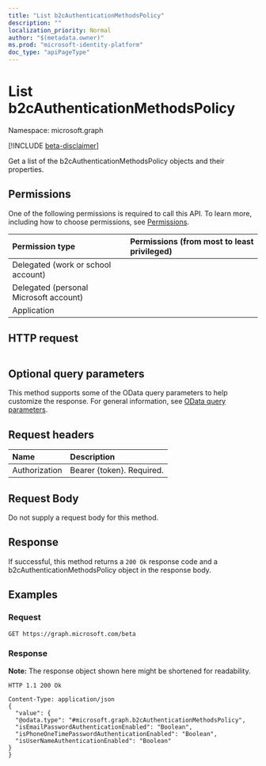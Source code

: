 ```yaml
---
title: "List b2cAuthenticationMethodsPolicy"
description: ""
localization_priority: Normal
author: "$(metadata.owner)"
ms.prod: "microsoft-identity-platform"
doc_type: "apiPageType"
---
```


# List b2cAuthenticationMethodsPolicy

Namespace: microsoft.graph

[!INCLUDE [beta-disclaimer](../../includes/beta-disclaimer.md)]

Get a list of the b2cAuthenticationMethodsPolicy objects and their properties.

## Permissions

One of the following permissions is required to call this API. To learn more, including how to choose permissions, see [Permissions](/graph/permissions-reference).

| Permission type                        | Permissions (from most to least privileged) |
| :------------------------------------- | :------------------------------------------ |
| Delegated (work or school account)     |                                             |
| Delegated (personal Microsoft account) |                                             |
| Application                            |                                             |

## HTTP request

<!-- {
  "blockType": "ignored"
}
-->

```http

```

## Optional query parameters

This method supports some of the OData query parameters to help customize the response. For general information, see [OData query parameters](/graph/query-parameters).

## Request headers

| Name          | Description               |
| :------------ | :------------------------ |
| Authorization | Bearer {token}. Required. |

## Request Body

<!-- Actions and Functions -->

<!-- CRUD Methods -->

Do not supply a request body for this method.

## Response

If successful, this method returns a `200 Ok` response code and a b2cAuthenticationMethodsPolicy object in the response body.

## Examples

### Request

<!-- {
  "blockType": "request",
  "name": "list_b2cauthenticationmethodspolicy"
}
-->

```http
GET https://graph.microsoft.com/beta

```

### Response

**Note:** The response object shown here might be shortened for readability.

<!-- {
  "blockType": "response",
  "truncated": true,
  "@odata.type": "Microsoft.Cpim.Api.DataModels.b2cAuthenticationMethodsPolicy"
}
-->

```http
HTTP 1.1 200 Ok

Content-Type: application/json
{
  "value": {
  "@odata.type": "#microsoft.graph.b2cAuthenticationMethodsPolicy",
  "isEmailPasswordAuthenticationEnabled": "Boolean",
  "isPhoneOneTimePasswordAuthenticationEnabled": "Boolean",
  "isUserNameAuthenticationEnabled": "Boolean"
}
}

```
